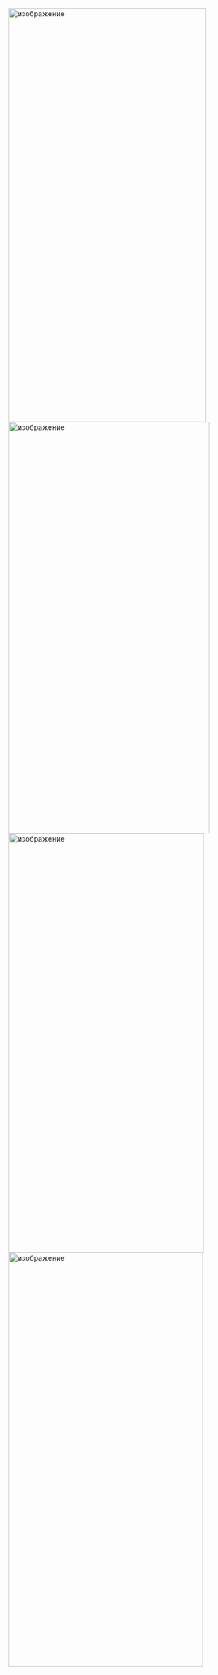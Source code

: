 <img width="388" height="813" alt="изображение" src="https://github.com/user-attachments/assets/50b1c50d-aadf-4971-a236-454463d3f43a" />
<br>
<img width="395" height="809" alt="изображение" src="https://github.com/user-attachments/assets/2cc8e2c5-6e0c-46e9-a30f-632611ec6c07" />
<br>
<img width="384" height="824" alt="изображение" src="https://github.com/user-attachments/assets/a4c352e7-2fc2-4400-959f-f1cfc74563bd" />
<br>
<img width="382" height="814" alt="изображение" src="https://github.com/user-attachments/assets/268affdc-ebc8-41ff-9745-f7fb688b7d79" />

